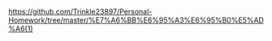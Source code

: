 https://github.com/Trinkle23897/Personal-Homework/tree/master/%E7%A6%BB%E6%95%A3%E6%95%B0%E5%AD%A6(1)
